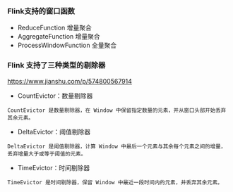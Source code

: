 ### Flink支持的窗口函数

- ReduceFunction 增量聚合
- AggregateFunction 增量聚合
- ProcessWindowFunction 全量聚合

### Flink 支持了三种类型的剔除器

https://www.jianshu.com/p/574800567914

- CountEvictor：数量剔除器
```text
CountEvictor 是数量剔除器，在 Window 中保留指定数量的元素，并从窗口头部开始丢弃其余元素。
```
- DeltaEvictor：阈值剔除器
```text
DeltaEvictor 是阈值剔除器，计算 Window 中最后一个元素与其余每个元素之间的增量，丢弃增量大于或等于阈值的元素。
```
- TimeEvictor：时间剔除器
```text
TimeEvictor 是时间剔除器，保留 Window 中最近一段时间内的元素，并丢弃其余元素。
```